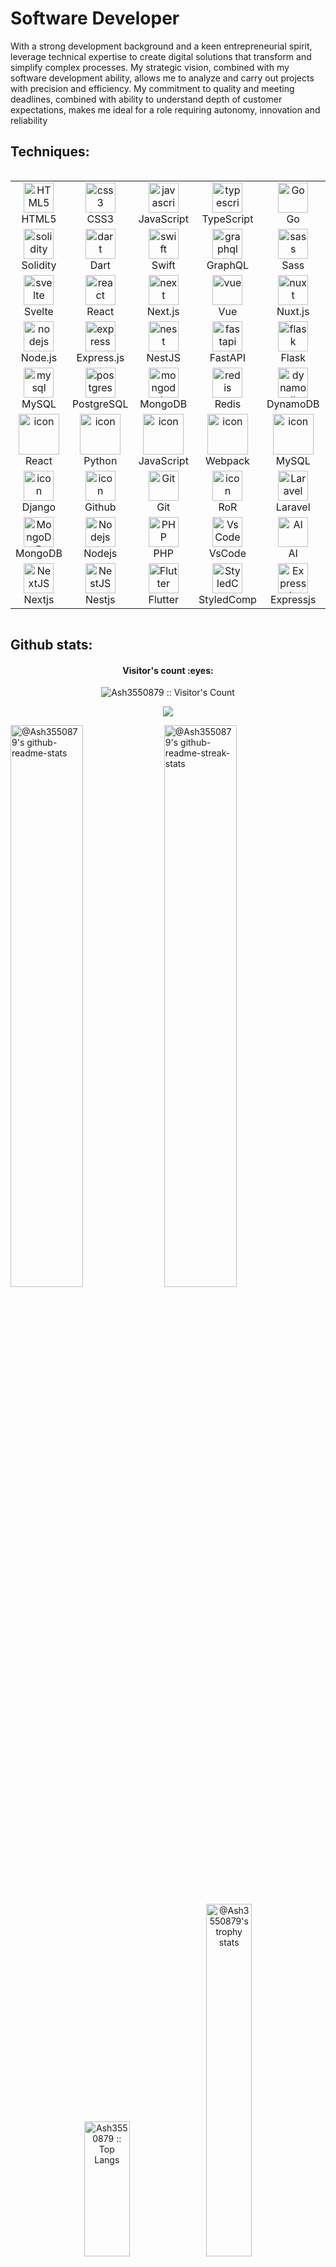 # Software Developer

<div>
<p>With a strong development background and a keen entrepreneurial spirit, leverage technical expertise to create digital solutions that transform and simplify complex processes. My strategic vision, combined with my software development ability, allows me to analyze and carry out projects with precision and efficiency. My commitment to quality and meeting deadlines, combined with ability to understand depth of customer expectations, makes me ideal for a role requiring autonomy, innovation and reliability</p>
</div>

<h2>Techniques: </h2>
<div style="display: flex; align-items: flex-start; align: center">
<table align="center">
  <tr>
    <td align="center"  width="96">
        <img src="https://skillicons.dev/icons?i=html" width="48" height="48" alt="HTML5" />
      <br>HTML5
    </td>
    <td align="center" width="96">
        <img src="https://skillicons.dev/icons?i=css" width="48" height="48" alt="css3" />
      <br>CSS3
    </td>
    <td align="center" width="96">
        <img src="https://skillicons.dev/icons?i=javascript" width="48" height="48" alt="javascript" />
      <br>JavaScript
    </td>
    <td align="center" width="96">
        <img src="https://skillicons.dev/icons?i=typescript" width="48" height="48" alt="typescript" />
      <br>TypeScript
    </td>
    <td align="center" width="96">
        <img src="https://skillicons.dev/icons?i=go" width="48" height="48" alt="Go" />
      <br>Go
    </td>
    <td align="center" width="96">
        <img src="https://skillicons.dev/icons?i=php" width="48" height="48" alt="php" />
      <br>PHP
    </td>
    <td align="center" width="96">
        <img src="https://skillicons.dev/icons?i=python" width="48" height="48" alt="python" />
      <br>Python
    </td>
    <td align="center" width="96">
        <img src="https://skillicons.dev/icons?i=ruby" width="48" height="48" alt="ruby" />
      <br>Ruby
    </td>
    <td align="center" width="96">
        <img src="https://skillicons.dev/icons?i=rust" width="48" height="48" alt="rust" />
      <br>Rust
    </td>
  </tr>
  <tr>
    <td align="center"  width="96">
        <img src="https://skillicons.dev/icons?i=solidity" width="48" height="48" alt="solidity" />
      <br>Solidity
    </td>
    <td align="center" width="96">
        <img src="https://skillicons.dev/icons?i=dart" width="48" height="48" alt="dart" />
      <br>Dart
    </td>
    <td align="center" width="96">
        <img src="https://skillicons.dev/icons?i=swift" width="48" height="48" alt="swift" />
      <br>Swift
    </td>
    <td align="center" width="96">
        <img src="https://skillicons.dev/icons?i=graphql" width="48" height="48" alt="graphql" />
      <br>GraphQL
    </td>
    <td align="center" width="96">
        <img src="https://skillicons.dev/icons?i=sass" width="48" height="48" alt="sass" />
      <br>Sass
    </td>
    <td align="center" width="96">
        <img src="https://skillicons.dev/icons?i=less" width="48" height="48" alt="less" />
      <br>Less
    </td>
    <td align="center" width="96">
        <img src="https://skillicons.dev/icons?i=bootstrap" width="48" height="48" alt="bootstrap" />
      <br>Bootstrap
    </td>
    <td align="center" width="96">
        <img src="https://skillicons.dev/icons?i=tailwind" width="48" height="48" alt="tailwind" />
      <br>Tailwind
    </td>
    <td align="center" width="96">
        <img src="https://skillicons.dev/icons?i=mui" width="48" height="48" alt="mui" />
      <br>MUI
    </td>
  </tr>
  <tr>
    <td align="center" width="96">
        <img src="https://skillicons.dev/icons?i=svelte" width="48" height="48" alt="svelte" />
      <br>Svelte
    </td>
    <td align="center"  width="96">
        <img src="https://skillicons.dev/icons?i=react" width="48" height="48" alt="react" />
      <br>React
    </td>
    <td align="center" width="96">
        <img src="https://skillicons.dev/icons?i=next" width="48" height="48" alt="next" />
      <br>Next.js
    </td>
    <td align="center" width="96">
        <img src="https://skillicons.dev/icons?i=vue" width="48" height="48" alt="vue" />
      <br>Vue
    </td>
    <td align="center" width="96">
        <img src="https://skillicons.dev/icons?i=nuxt" width="48" height="48" alt="nuxt" />
      <br>Nuxt.js
    </td>
    <td align="center" width="96">
        <img src="https://skillicons.dev/icons?i=angular" width="48" height="48" alt="angular" />
      <br>Angular
    </td>
    <td align="center" width="96">
        <img src="https://skillicons.dev/icons?i=lit" width="48" height="48" alt="lit" />
      <br>Lit
    </td>
    <td align="center" width="96">
        <img src="https://skillicons.dev/icons?i=ember" width="48" height="48" alt="ember" />
      <br>Ember.js
    </td>
    <td align="center" width="96">
        <img src="https://skillicons.dev/icons?i=solidjs" width="48" height="48" alt="solidjs" />
      <br>SolidJS
    </td>
  </tr>
  <tr>
    <td align="center"  width="96">
        <img src="https://skillicons.dev/icons?i=nodejs" width="48" height="48" alt="nodejs" />
      <br>Node.js
    </td>
    <td align="center" width="96">
        <img src="https://skillicons.dev/icons?i=express" width="48" height="48" alt="express" />
      <br>Express.js
    </td>
    <td align="center" width="96">
        <img src="https://skillicons.dev/icons?i=nest" width="48" height="48" alt="nest" />
      <br>NestJS
    </td>
    <td align="center" width="96">
        <img src="https://skillicons.dev/icons?i=fastapi" width="48" height="48" alt="fastapi" />
      <br>FastAPI
    </td>
    <td align="center" width="96">
        <img src="https://skillicons.dev/icons?i=flask" width="48" height="48" alt="flask" />
      <br>Flask
    </td>
    <td align="center" width="96">
        <img src="https://skillicons.dev/icons?i=django" width="48" height="48" alt="django" />
      <br>Django
    </td>
    <td align="center" width="96">
        <img src="https://skillicons.dev/icons?i=symfony" width="48" height="48" alt="symfony" />
      <br>Symfony
    </td>
    <td align="center" width="96">
        <img src="https://skillicons.dev/icons?i=laravel" width="48" height="48" alt="laravel" />
      <br>Laravel
    </td>
    <td align="center" width="96">
        <img src="https://skillicons.dev/icons?i=rails" width="48" height="48" alt="rails" />
      <br>RoR
    </td>
  </tr>
  <tr>
    <td align="center"  width="96">
        <img src="https://skillicons.dev/icons?i=mysql" width="48" height="48" alt="mysql" />
      <br>MySQL
    </td>
    <td align="center" width="96">
        <img src="https://skillicons.dev/icons?i=postgres" width="48" height="48" alt="postgres" />
      <br>PostgreSQL
    </td>
    <td align="center" width="96">
        <img src="https://skillicons.dev/icons?i=mongodb" width="48" height="48" alt="mongodb" />
      <br>MongoDB
    </td>
    <td align="center" width="96">
        <img src="https://skillicons.dev/icons?i=redis" width="48" height="48" alt="redis" />
      <br>Redis
    </td>
    <td align="center" width="96">
        <img src="https://skillicons.dev/icons?i=dynamodb" width="48" height="48" alt="dynamodb" />
      <br>DynamoDB
    </td>
    <td align="center" width="96">
        <img src="https://skillicons.dev/icons?i=git" width="48" height="48" alt="git" />
      <br>Git
    </td>
    <td align="center" width="96">
        <img src="https://skillicons.dev/icons?i=github" width="48" height="48" alt="github" />
      <br>GitHub
    </td>
    <td align="center" width="96">
        <img src="https://skillicons.dev/icons?i=gitlab" width="48" height="48" alt="gitlab" />
      <br>GitLab
    </td>
    <td align="center" width="96">
        <img src="https://skillicons.dev/icons?i=bitbucket" width="48" height="48" alt="bitbucket" />
      <br>Bitbucket
    </td>
  </tr>
  <tr>
    <td align="center" width="96">
        <img src="https://techstack-generator.vercel.app/react-icon.svg" alt="icon" width="65" height="65" />
      <br>React
    </td>
    <td align="center" width="96">
      <a href="#macropower-tech">
        <img src="https://techstack-generator.vercel.app/python-icon.svg" alt="icon" width="65" height="65" />
      </a>
      <br>Python
    </td>
    <td align="center" width="96">
        <img src="https://techstack-generator.vercel.app/js-icon.svg" alt="icon" width="65" height="65" />
      <br>JavaScript
    </td>
    <td align="center" width="96">
        <img src="https://techstack-generator.vercel.app/webpack-icon.svg" alt="icon" width="65" height="65" />
      <br>Webpack
    </td>
    <td align="center" width="96">
        <img src="https://techstack-generator.vercel.app/mysql-icon.svg" alt="icon" width="65" height="65" />
      <br>MySQL
    </td>
    <td align="center" width="96">
        <img src="https://techstack-generator.vercel.app/ts-icon.svg" alt="icon" width="65" height="65" />
      <br>TypeScript
    </td>
    <td align="center" width="96">
        <img src="https://techstack-generator.vercel.app/aws-icon.svg" alt="icon" width="65" height="65" />
      <br>AWS
    </td>
    <td align="center" width="96">
        <img src="https://techstack-generator.vercel.app/csharp-icon.svg" alt="icon" width="65" height="65" />
      <br>C#
    </td>
    <td align="center" width="96">
        <img src="https://skillicons.dev/icons?i=jquery" width="48" height="48" alt="jQuery" />
      <br>jQuery
    </td>
  </tr>
  <tr>
  <td align="center" width="96">
        <img src="https://techstack-generator.vercel.app/django-icon.svg" alt="icon" width="48" height="48" />
      <br>Django
    <td align="center" width="96">
        <img src="https://techstack-generator.vercel.app/github-icon.svg" alt="icon" width="48" height="48" />
      <br>Github
    </td>
    <td align="center" width="96"> 
        <img src="https://user-images.githubusercontent.com/25181517/192108372-f71d70ac-7ae6-4c0d-8395-51d8870c2ef0.png" width="48" height="48" alt="Git" />
      <br>Git
    </td>
    <td align="center" width="96">
        <img src="https://skillicons.dev/icons?i=rails" alt="icon" width="48" height="48" />
      <br>RoR
    </td>
    <td align="center"  width="96">
        <img src="https://skillicons.dev/icons?i=laravel" width="48" height="48" alt="Laravel" />
      <br>Laravel
    </td>
    <td align="center"  width="96">
        <img src="https://skillicons.dev/icons?i=html" width="48" height="48" alt="HTML5" />
      <br>HTML5
    </td>
    <td align="center" width="96">
        <img src="https://skillicons.dev/icons?i=css" width="48" height="48" alt="css" />
      <br>CSS
    </td>
    <td align="center"  width="96">
        <img src="https://skillicons.dev/icons?i=bootstrap" width="48" height="48" alt="bootstrap" />
      <br>Bootstrap
    </td>
    <td align="center" width="96">
        <img src="https://skillicons.dev/icons?i=tailwind" width="48" height="48" alt="tailwind" />
      <br>Tailwind
    </td>
  </tr>
 <tr>
      <td align="center" width="96">
        <img src="https://skillicons.dev/icons?i=mongodb" width="48" height="48" alt="MongoDB" />
      <br>MongoDB
    </td>
      <td align="center" width="96">
      <img src="https://skillicons.dev/icons?i=nodejs" width="48" height="48" alt="Nodejs" />
      <br>Nodejs
      </td>
      </td>
    <td align="center" width="96">
      <img src="https://skillicons.dev/icons?i=php" width="48" height="48" alt="PHP" />
      <br>PHP
    </td>
        <td align="center" width="96">
        <img src="https://skillicons.dev/icons?i=vscode" width="48" height="48" alt="VsCode" />
      <br>VsCode
    </td>
        <td align="center" width="96">
        <img src="https://skillicons.dev/icons?i=ai" width="48" height="48" alt="AI" />
      <br>AI
    </td>
        <td align="center" width="96">
        <img src="https://skillicons.dev/icons?i=vue" width="48" height="48" alt="Vue" />
      <br>Vue
    </td>
        <td align="center" width="96">
        <img src="https://skillicons.dev/icons?i=sass" width="48" height="48" alt="Sass" />
      <br>Sass
    </td>
        <td align="center" width="96">
        <img src="https://skillicons.dev/icons?i=graphql" width="48" height="48" alt="MySQL" />
      <br>GraphQL
    </td>
    <td align="center" width="96">
      <img src="https://skillicons.dev/icons?i=postgres" width="48" height="48" alt="PostgreSQL" />
      <br>PostgreSQL
    </td>
 </tr>
   <tr>
      <td align="center" width="96">
        <img src="https://skillicons.dev/icons?i=nextjs" width="48" height="48" alt="NextJS" />
      <br>Nextjs
    </td>
        <td align="center" width="96">
        <img src="https://skillicons.dev/icons?i=nestjs" width="48" height="48" alt="NestJS" />
      <br>Nestjs
      </td>
      </td>
    <td align="center" width="96">
      <img src="https://skillicons.dev/icons?i=flutter" width="48" height="48" alt="Flutter" />
      <br>Flutter
    </td>
        <td align="center" width="96">
        <img src="https://skillicons.dev/icons?i=styledcomponents" width="48" height="48" alt="StyledComponents" />
      <br>StyledComp
    </td>
        <td align="center" width="96">
        <img src="https://skillicons.dev/icons?i=expressjs" width="48" height="48" alt="Expressjs" />
      <br>Expressjs
    </td>
        <td align="center" width="96">
        <img src="https://skillicons.dev/icons?i=flask" width="48" height="48" alt="Flask" />
      <br>Flask
    </td>
        <td align="center" width="96">
        <img src="https://skillicons.dev/icons?i=firebase" width="48" height="48" alt="Firebase" />
      <br>Firebase
    </td>
        <td align="center" width="96">
        <img src="https://skillicons.dev/icons?i=jenkins" width="48" height="48" alt="Jenkins" />
      <br>Jenkins
    </td>
    <td align="center" width="96">
        <img src="https://skillicons.dev/icons?i=solidity" width="48" height="48" alt="Solidity" />
      <br>Solidity
    </td>
 </tr>
</table>
<br><br>
</div>

<h2>Github stats: </h2>
<h4 align="center">Visitor's count :eyes:</h4>
<p align="center"><img src="https://profile-counter.glitch.me/{Ash3550879}/count.svg" alt="Ash3550879 :: Visitor's Count" /></p>

<p align='center'>
<img src='https://github-widgetbox.vercel.app/api/profile?username=Ash3550879&data=followers,repositories,stars,commits' />
</p>

<p align="center">

<a href="https://github.com/Ash3550879?tab=repositories"><img src="https://github-readme-stats-one-bice.vercel.app/api?username=Ash3550879&theme=merko&show_icons=true&count_private=true&hide_border=true&role=OWNER,ORGANIZATION_MEMBER,COLLABORATOR"  width="48%" alt="@Ash3550879's github-readme-stats"/></a>
<a href="https://github.com/Ash3550879?tab=stars"><img src="https://github-readme-streak-stats.herokuapp.com?user=Ash3550879&theme=merko&hide_border=true&date_format=M%20j%5B%2C%20Y%5D"  width="48%" alt="@Ash3550879's github-readme-streak-stats"/></a>

</p>

<p align="center">
<img src="https://github-readme-stats.vercel.app/api/top-langs/?username=Ash3550879&langs_count=10&theme=merko&layout=compact" width="38%" height="216px" alt="Ash3550879 :: Top Langs" />
<a href="https://github.com/Ash3550879?tab=achievements"><img src="https://github-profile-trophy.vercel.app/?username=Ash3550879&theme=gitdimmed&no-frame=true&column=3&row=2"  width="38%" alt="@Ash3550879's trophy stats"/></a>
</p>

<!-- <h2>Contact :postbox:</h2>
<div>
  <a href = "mailto:devpanda168943@gmail.com"><img src="https://img.shields.io/badge/Gmail-D14836?style=for-the-badge&logo=gmail&logoColor=white" target="_blank"></a>
</div> -->

<p align="center">
  <img src="https://capsule-render.vercel.app/api?type=waving&color=gradient&height=65&section=footer"/>
</p>
